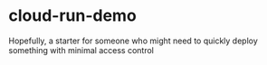 # cloud-run-demo
Hopefully, a starter for someone who might need to quickly deploy something with minimal access control

